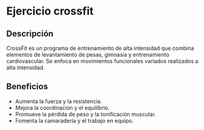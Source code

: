 # Ejercicio crossfit

## Descripción
CrossFit es un programa de entrenamiento de alta intensidad que combina elementos de levantamiento de pesas, gimnasia y entrenamiento cardiovascular. Se enfoca en movimientos funcionales variados realizados a alta intensidad.

## Beneficios
- Aumenta la fuerza y la resistencia.
- Mejora la coordinación y el equilibrio.
- Promueve la pérdida de peso y la tonificación muscular.
- Fomenta la camaradería y el trabajo en equipo.